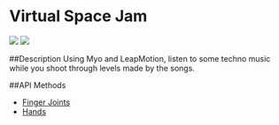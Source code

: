 Virtual Space Jam
=====
<img src="https://dl.dropboxusercontent.com/u/93568010/Screenshot%202014-10-19%2009.14.07.png">
<img src="https://dl.dropboxusercontent.com/u/93568010/Screenshot%202014-10-19%2009.14.08.png">

##Description
Using Myo and LeapMotion, listen to some techno music while you shoot through levels made by the songs. 

##API Methods
* [Finger Joints](https://developer.leapmotion.com/documentation/skeletal/csharp/api/Leap.Finger.html#id50)
* [Hands](https://developer.leapmotion.com/documentation/skeletal/csharp/api/Leap.Hand.html)
